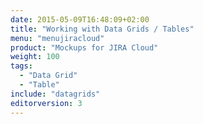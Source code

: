 ```yaml
---
date: 2015-05-09T16:48:09+02:00
title: "Working with Data Grids / Tables"
menu: "menujiracloud"
product: "Mockups for JIRA Cloud"
weight: 100
tags:
  - "Data Grid"
  - "Table"
include: "datagrids"
editorversion: 3
---
```


